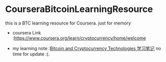# CourseraBitcoinLearningResource
this is a BTC learning resource for Coursera. just for memory

*  coursera Link :https://www.coursera.org/learn/cryptocurrency/home/welcome

*  my learning note :[Bitcoin and Cryptocurrency Technologies 学习笔记](https://blog.csdn.net/column/details/22200.html) no time for update :(.

